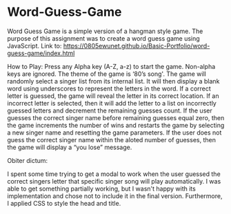 # Word-Guess-Game
Word Guess Game is a simple version of a hangman style game. The purpose of this assignment was to create a word guess game using JavaScript.
Link to: https://0805ewunet.github.io/Basic-Portfolio/word-guess-game/index.html

How to Play: 
Press any Alpha key (A-Z, a-z) to start the game. Non-alpha keys are ignored.
The theme of the game is ‘80’s song'. The game will randomly select a singer list from its internal list. It will then display a blank word using underscores to represent the letters in the word. 
If a correct letter is guessed, the game will reveal the letter in its correct location. If an incorrect letter is selected, then it will add the letter to a list on incorrectly guessed letters and decrement the remaining guesses count.
If the user guesses the correct singer name before remaining guesses equal zero, then the game increments the number of wins and restarts the game by selecting a new singer name and resetting the game parameters.
If the user does not guess the correct singer name within the aloted number of guesses, then the game will display a “you lose” message.

Obiter dictum:

I spent some time trying to get a modal to work when the user guessed the correct singers letter that specific singer song will play automatically. I was able to get something partially working, but I wasn't happy with its implementation and chose not to include it in the final version. Furthermore, I applied CSS to style the head and title. 
